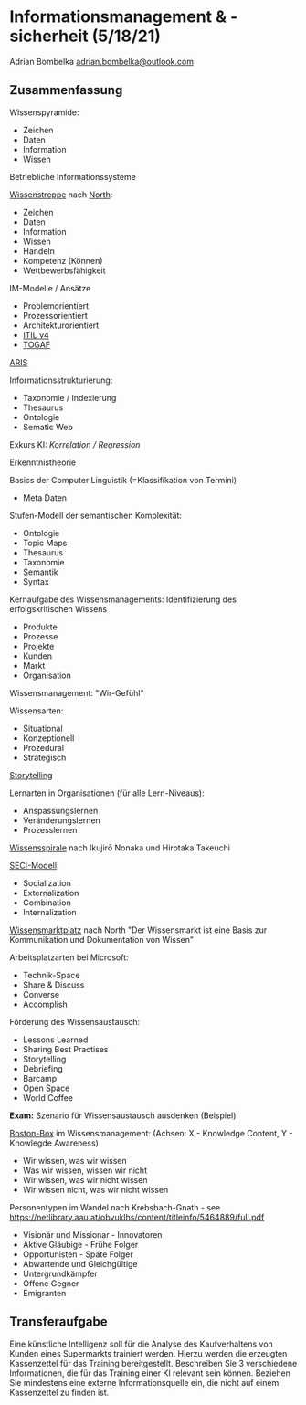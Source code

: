 # Informationsmanagement & -sicherheit (5/18/21)
Adrian Bombelka [adrian.bombelka@outlook.com](mailto:adrian.bombelka@outlook.com)

## Zusammenfassung

Wissenspyramide:
- Zeichen
- Daten
- Information
- Wissen

Betriebliche Informationssysteme

[Wissenstreppe](http://qib.f-bb.de/wissensmanagement/thema/wissen/wissenstreppe.rsys) nach [North](http://north-online.de/):
- Zeichen
- Daten
- Information
- Wissen
- Handeln
- Kompetenz (Können)
- Wettbewerbsfähigkeit

IM-Modelle / Ansätze
- Problemorientiert
- Prozessorientiert
- Architekturorientiert
- [ITIL v4](https://www.ibm.com/cloud/learn/it-infrastructure-library)
- [TOGAF](https://www.opengroup.org/togaf)

[ARIS](https://www.ariscommunity.com/)

Informationsstrukturierung:
- Taxonomie / Indexierung
- Thesaurus
- Ontologie
- Sematic Web

Exkurs KI: *Korrelation / Regression*

Erkenntnistheorie

Basics der Computer Linguistik (=Klassifikation von Termini)
- Meta Daten

Stufen-Modell der semantischen Komplexität:
- Ontologie
- Topic Maps
- Thesaurus
- Taxonomie
- Semantik
- Syntax

Kernaufgabe des Wissensmanagements: Identifizierung des erfolgskritischen Wissens
- Produkte
- Prozesse
- Projekte
- Kunden
- Markt
- Organisation

Wissensmanagement: "Wir-Gefühl"

Wissensarten:
- Situational
- Konzeptionell
- Prozedural
- Strategisch

[Storytelling](https://blog.hubspot.com/marketing/storytelling)

Lernarten in Organisationen (für alle Lern-Niveaus):
- Anspassungslernen
- Veränderungslernen
- Prozesslernen

[Wissensspirale](https://www.qmbase.com/die-organisation-des-wissens-seci/) nach Ikujirō Nonaka und Hirotaka Takeuchi

[SECI-Modell](https://www.knowledge-management-tools.net/knowledge-conversion.php):
- Socialization
- Externalization 
- Combination
- Internalization

[Wissensmarktplatz](https://link.springer.com/content/pdf/bbm:978-3-8349-6427-4/1.pdf) nach North 
"Der Wissensmarkt ist eine Basis zur Kommunikation und Dokumentation von Wissen"

Arbeitsplatzarten bei Microsoft:
- Technik-Space
- Share & Discuss
- Converse
- Accomplish

Förderung des Wissensaustausch:
- Lessons Learned
- Sharing Best Practises
- Storytelling
- Debriefing
- Barcamp
- Open Space
- World Coffee

**Exam:** Szenario für Wissensaustausch ausdenken (Beispiel)

[Boston-Box](https://strategicmanagementinsight.com/tools/bcg-matrix-growth-share.html) im Wissensmanagement:
(Achsen: X - Knowledge Content, Y - Knowlegde Awareness)
- Wir wissen, was wir wissen
- Was wir wissen, wissen wir nicht
- Wir wissen, was wir nicht wissen
- Wir wissen nicht, was wir nicht wissen


Personentypen im Wandel nach Krebsbach-Gnath - see https://netlibrary.aau.at/obvuklhs/content/titleinfo/5464889/full.pdf
- Visionär und Missionar - Innovatoren
- Aktive Gläubige - Frühe Folger
- Opportunisten - Späte Folger
- Abwartende und Gleichgültige
- Untergrundkämpfer 
- Offene Gegner
- Emigranten

## Transferaufgabe

Eine künstliche Intelligenz soll für die Analyse des Kaufverhaltens von Kunden eines Supermarkts trainiert werden. Hierzu werden die erzeugten Kassenzettel für das Training bereitgestellt. Beschreiben Sie 3 verschiedene Informationen, die für das Training einer KI relevant sein können. Beziehen Sie mindestens eine externe Informationsquelle ein, die nicht auf einem Kassenzettel zu finden ist.

<!--stackedit_data:
eyJoaXN0b3J5IjpbLTIxMzMyODAzODgsMTYxMzg4ODUzNywxOT
gwNDA3MDUwLDE3Njg1MzY5ODIsLTQ1NjkzMTc1OF19
-->